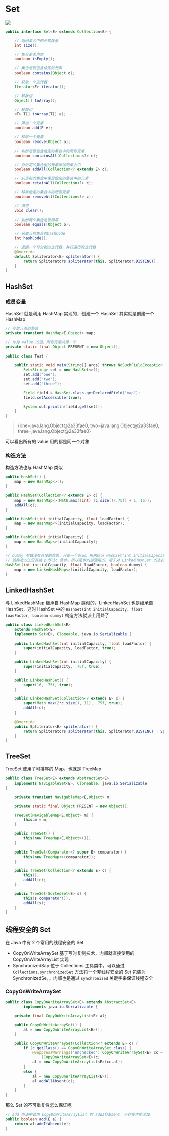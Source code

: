 # Set

![](./md.assets/set.png)

```java
public interface Set<E> extends Collection<E> {

    // 返回集合中的元素数量
    int size();

    // 集合是否为空
    boolean isEmpty();

    // 集合是否包含给定的元素
    boolean contains(Object o);

    // 获取一个迭代器
    Iterator<E> iterator();

    // 转数组
    Object[] toArray();

    // 转数组
    <T> T[] toArray(T[] a);

    // 添加一个元素
    boolean add(E e);

    // 移除一个元素
    boolean remove(Object o);

    // 判断是否包含给定的集合中的所有元素
    boolean containsAll(Collection<?> c);

    // 将给定的集合里的元素添加到集合中
    boolean addAll(Collection<? extends E> c);

    // 从当前的集合中保留给定的集合中的元素
    boolean retainAll(Collection<?> c);

    // 移除给定的集合中的所有元素
    boolean removeAll(Collection<?> c);

    // 清空
    void clear();

    // 判断两个集合是否相等
    boolean equals(Object o);

    // 获取当前集合的hashCode
    int hashCode();

    // 返回一个可分割的迭代器，并行遍历的迭代器
    @Override
    default Spliterator<E> spliterator() {
        return Spliterators.spliterator(this, Spliterator.DISTINCT);
    }
}
```

## HashSet

### 成员变量

HashSet 就是利用 HashMap 实现的，创建一个 HashSet 其实就是创建一个 HashMap

```java
// 存放元素的集合
private transient HashMap<E,Object> map;

// 作为 value 的值，所有元素共用一个
private static final Object PRESENT = new Object();
```

```java
public class Test {

    public static void main(String[] args) throws NoSuchFieldException, IllegalAccessException {
        Set<String> set = new HashSet<>();
        set.add("one");
        set.add("two");
        set.add("three");

        Field field = HashSet.class.getDeclaredField("map");
        field.setAccessible(true);

        System.out.println(field.get(set));
    }
}
```

> {one=java.lang.Object@2a33fae0, two=java.lang.Object@2a33fae0, three=java.lang.Object@2a33fae0}

可以看出所有的 value 用的都是同一个对象

### 构造方法

构造方法也与 HashMap 类似

```java
public HashSet() {
    map = new HashMap<>();
}

public HashSet(Collection<? extends E> c) {
    map = new HashMap<>(Math.max((int) (c.size()/.75f) + 1, 16));
    addAll(c);
}

public HashSet(int initialCapacity, float loadFactor) {
    map = new HashMap<>(initialCapacity, loadFactor);
}

public HashSet(int initialCapacity) {
    map = new HashMap<>(initialCapacity);
}

// dummy 参数没有具体的意思，只是一个标记，用来区分 HashSet(int initialCapacity, float loadFactor)
// 该构造方法没有被 public 修饰，所以是供内部使用的，用于对 LinkedHashSet 的支持
HashSet(int initialCapacity, float loadFactor, boolean dummy) {
    map = new LinkedHashMap<>(initialCapacity, loadFactor);
}
```

## LinkedHashSet

与 LinkedHashMap 继承自 HashMap 类似的，LinkedHashSet 也是继承自 HashSet，这时 HashSet 中的 `HashSet(int initialCapacity, float loadFactor, boolean dummy)` 构造方法就派上用处了

```java
public class LinkedHashSet<E>
    extends HashSet<E>
    implements Set<E>, Cloneable, java.io.Serializable {

    public LinkedHashSet(int initialCapacity, float loadFactor) {
        super(initialCapacity, loadFactor, true);
    }

    public LinkedHashSet(int initialCapacity) {
        super(initialCapacity, .75f, true);
    }

    public LinkedHashSet() {
        super(16, .75f, true);
    }

    public LinkedHashSet(Collection<? extends E> c) {
        super(Math.max(2*c.size(), 11), .75f, true);
        addAll(c);
    }

    @Override
    public Spliterator<E> spliterator() {
        return Spliterators.spliterator(this, Spliterator.DISTINCT | Spliterator.ORDERED);
    }
}
```

## TreeSet

TreeSet 使用了可排序的 Map，也就是 TreeMap

```java
public class TreeSet<E> extends AbstractSet<E>
    implements NavigableSet<E>, Cloneable, java.io.Serializable
{

    private transient NavigableMap<E,Object> m;

    private static final Object PRESENT = new Object();

    TreeSet(NavigableMap<E,Object> m) {
        this.m = m;
    }

    public TreeSet() {
        this(new TreeMap<E,Object>());
    }

    public TreeSet(Comparator<? super E> comparator) {
        this(new TreeMap<>(comparator));
    }

    public TreeSet(Collection<? extends E> c) {
        this();
        addAll(c);
    }

    public TreeSet(SortedSet<E> s) {
        this(s.comparator());
        addAll(s);
    }
}
```

## 线程安全的 Set

在 Java 中有 2 个常用的线程安全的 Set

- CopyOnWriteArraySet 基于写时复制技术，内部就直接使用的 CopyOnWriteArrayList 实现
- SynchronizedSap 位于 Collections 工具类中，可以通过 `Collections.synchronizedSet` 方法将一个非线程安全的 Set 包装为 SynchronizedSe，。内部也是通过 `synchronized` 关键字来保证线程安全

### CopyOnWriteArraySet

```java
public class CopyOnWriteArraySet<E> extends AbstractSet<E>
        implements java.io.Serializable {

    private final CopyOnWriteArrayList<E> al;

    public CopyOnWriteArraySet() {
        al = new CopyOnWriteArrayList<E>();
    }

    public CopyOnWriteArraySet(Collection<? extends E> c) {
        if (c.getClass() == CopyOnWriteArraySet.class) {
            @SuppressWarnings("unchecked") CopyOnWriteArraySet<E> cc =
                (CopyOnWriteArraySet<E>)c;
            al = new CopyOnWriteArrayList<E>(cc.al);
        }
        else {
            al = new CopyOnWriteArrayList<E>();
            al.addAllAbsent(c);
        }
    }
}
```

那么 Set 的不可重复性怎么保证呢

```java
// add 方法中调用 CopyOnWriteArrayList 的 addIfAbsent，不存在才能添加
public boolean add(E e) {
    return al.addIfAbsent(e);
}
```
